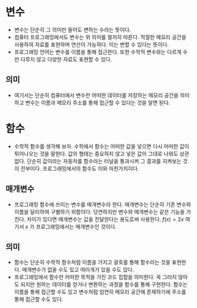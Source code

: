 # 변수
- 변수는 단순히 그 의미만 들어도 변하는 수라는 뜻이다.
- 컴퓨터 프로그래밍에서도 변수는 위 의미를 철저히 따른다. 적절한 메모리 공간을 사용하여 자료를 표현하며 연산이 가능하다. 이는 변할 수 있다는 뜻이다.
- 프로그래밍 언어는 변수를 이름을 통해 접근한다. 또한 수학적 변수와는 다르게 수만 다루지 않고 다양한 자료도 표현할 수 있다.
## 의미
- 여기서는 단순히 컴퓨터에서 변수란 어떠한 데이터를 저장하는 메모리 공간을 의미하고 변수는 이름과 메모리 주소를 통해 접근할 수 있다는 것을 알면 된다.
# 함수
- 수학적 함수를 생각해 보자. 수학에서 함수는 어떠한 값을 넣으면 다시 어떠한 값이 튀어나오는 것을 말한다. 값의 형태는 중요하지 않고 넣은 값이 그대로 나와도 상관없다. 단순히 값이라는 자동차를 함수라는 터널을 통과시켜 그 결과를 지켜보는 것이 전부이다. 프로그래밍에서의 함수도 이와 마찬가지이다.
## 매개변수
-  프로그래밍 함수에 쓰이는 변수를 매개변수라 한다. 매개변수는 단순히 기존 변수와 이름을 달리하여 구별하기 위함이다. 당연하지만 변수와 매개변수는 같은 기능을 가진다. 차이가 있다면 매개변수는 값을 전달한다는 용도로써 사용한다. $f(x)=2x$ 여기서 $x$ 가 프로그래밍에서는 매개변수인 것이다.
## 의미
- 함수는 단순히 수학적 함수처럼 이름을 가지고 괄호를 통해 함수라는 것을 표현한다. 매개변수가 없을 수도 있고 여러개가 있을 수도 있다.
- 프로그래밍에서 함수란 어떠한 목적을 가진 코드 집합을 의미한다. 꼭 그러지 않아도 되지만 원하는 데이터를 얻거나 변환하는 과정을 함수를 통해 구현한다. 함수는 이름을 통해 접근할 수도 있고 변수처럼 엄연히 메모리 공간에 존재하기에 주소를 통해 접근할 수도 있다.